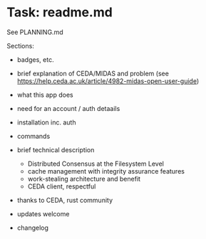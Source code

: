 # Task: readme.md

See PLANNING.md

Sections:

- badges, etc.
- brief explanation of CEDA/MIDAS and problem (see https://help.ceda.ac.uk/article/4982-midas-open-user-guide)
- what this app does
- need for an account / auth detaails
- installation inc. auth
- commands

- brief technical description
  - Distributed Consensus at the Filesystem Level
  - cache management with integrity assurance features
  - work-stealing architecture and benefit
  - CEDA client, respectful

- thanks to CEDA, rust community
- updates welcome

- changelog

